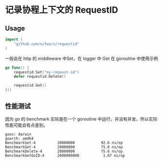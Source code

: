 # 记录协程上下文的 RequestID

## Usage
```go
import (
	"github.com/ncfwx/x/requestid"
)
```

一般会在 http 的 middleware 中Set，在 logger 中 Get
在 goroutine 中使用示例
```go
go func() {
	requestid.Set("my-request-id")
	defer requestid.Delete()

	requestid.Get()
}()
```

## 性能测试

因为 go 的 benchmark 实际是在一个 goroutine 中运行，并没有并发，所以实际性能可能会有点差别。
```
goos: darwin
goarch: amd64
BenchmarkSet-4       	20000000	        92.6 ns/op
BenchmarkGet-4       	20000000	        75.8 ns/op
BenchmarkDelete-4    	20000000	        75.6 ns/op
BenchmarkGetGoID-4   	2000000000	         1.67 ns/op
```
